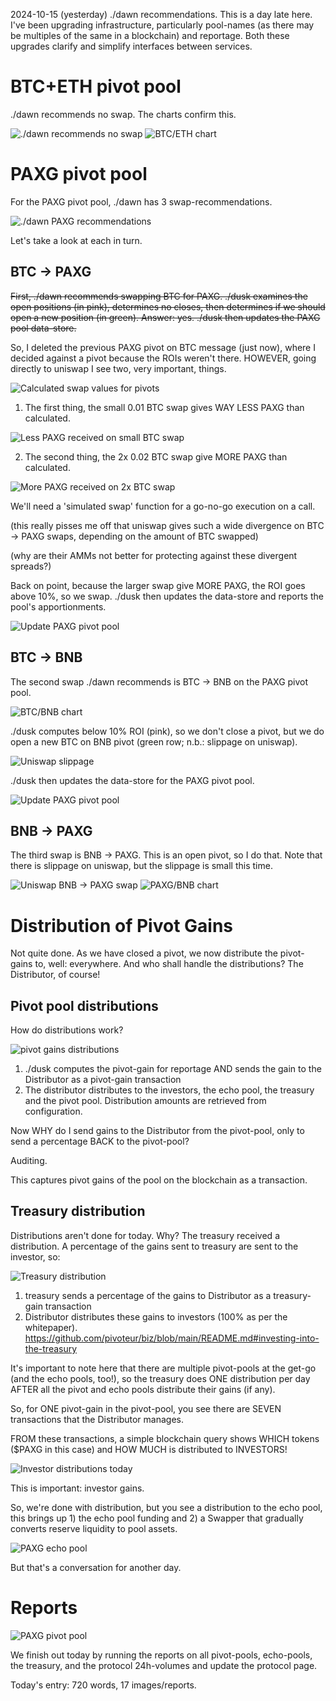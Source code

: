 2024-10-15 (yesterday) ./dawn recommendations. This is a day late here. I've been upgrading infrastructure, particularly pool-names (as there may be multiples of the same in a blockchain) and reportage. Both these upgrades clarify and simplify interfaces between services.

# BTC+ETH pivot pool

./dawn recommends no swap. The charts confirm this.

![./dawn recommends no swap](imgs/01-dawn-no-swap-btc-eth.png)
![BTC/ETH chart](imgs/02-btc-eth.png)

# PAXG pivot pool

For the PAXG pivot pool, ./dawn has 3 swap-recommendations. 

![./dawn PAXG recommendations](imgs/03-dawn-paxg-recs.png)

Let's take a look at each in turn.

## BTC -> PAXG

<strike>First, ./dawn recommends swapping BTC for PAXG. ./dusk examines the open positions (in pink), determines no closes, then determines if we should open a new position (in green). Answer: yes. ./dusk then updates the PAXG pool data-store.</strike>

So, I deleted the previous PAXG pivot on BTC message (just now), where I decided against a pivot because the ROIs weren't there. HOWEVER, going directly to uniswap I see two, very important, things.

![Calculated swap values for pivots](imgs/04a-close-paxg-on-btc.png)

1. The first thing, the small 0.01 BTC swap gives WAY LESS PAXG than calculated. 

![Less PAXG received on small BTC swap](imgs/04b-small-swap.png)

2. The second thing, the 2x 0.02 BTC swap give MORE PAXG than calculated.

![More PAXG received on 2x BTC swap](imgs/04c-2x-swap.png)

We'll need a 'simulated swap' function for a go-no-go execution on a call.

(this really pisses me off that uniswap gives such a wide divergence on BTC -> PAXG swaps, depending on the amount of BTC swapped) 

(why are their AMMs not better for protecting against these divergent spreads?)

Back on point, because the larger swap give MORE PAXG, the ROI goes above 10%, so we swap. ./dusk then updates the data-store and reports the pool's apportionments.

![Update PAXG pivot pool](imgs/05-update-paxg-pool.png)

## BTC -> BNB

The second swap ./dawn recommends is BTC -> BNB on the PAXG pivot pool. 

![BTC/BNB chart](imgs/06a-btc-bnb.png)

./dusk computes below 10% ROI (pink), so we don't close a pivot, but we do open a new BTC on BNB pivot (green row; n.b.: slippage on uniswap). 

![Uniswap slippage](imgs/06b-uniswap-slippage.png)

./dusk then updates the data-store for the PAXG pivot pool.

![Update PAXG pivot pool](imgs/06c-update-paxg-pool.png)

## BNB -> PAXG

The third swap is BNB -> PAXG. This is an open pivot, so I do that. Note that there is slippage on uniswap, but the slippage is small this time. 

![Uniswap BNB -> PAXG swap](imgs/07a-bnb-paxg-uniswap.png)
![PAXG/BNB chart](imgs/07b-paxg-bnb.png)

# Distribution of Pivot Gains

Not quite done. As we have closed a pivot, we now distribute the pivot-gains to, well: everywhere. And who shall handle the distributions? The Distributor, of course!

## Pivot pool distributions

How do distributions work?

![pivot gains distributions](imgs/08-pivot-distributions.png)

1. ./dusk computes the pivot-gain for reportage AND sends the gain to the Distributor as a pivot-gain transaction
2. The distributor distributes to the investors, the echo pool, the treasury and the pivot pool. Distribution amounts are retrieved from configuration.

Now WHY do I send gains to the Distributor from the pivot-pool, only to send a percentage BACK to the pivot-pool?

Auditing.

This captures pivot gains of the pool on the blockchain as a transaction.

## Treasury distribution

Distributions aren't done for today. Why? The treasury received a distribution. A percentage of the gains sent to treasury are sent to the investor, so:

![Treasury distribution](imgs/09-treasury-distribution.png)

1. treasury sends a percentage of the gains to Distributor as a treasury-gain transaction
2. Distributor distributes these gains to investors (100% as per the whitepaper). https://github.com/pivoteur/biz/blob/main/README.md#investing-into-the-treasury 

It's important to note here that there are multiple pivot-pools at the get-go (and the echo pools, too!), so the treasury does ONE distribution per day AFTER all the pivot and echo pools distribute their gains (if any).

So, for ONE pivot-gain in the pivot-pool, you see there are SEVEN transactions that the Distributor manages.

FROM these transactions, a simple blockchain query shows WHICH tokens ($PAXG in this case) and HOW MUCH is distributed to INVESTORS!

![Investor distributions today](imgs/10-investor-distributions.png)

This is important: investor gains. 

So, we're done with distribution, but you see a distribution to the echo pool, this brings up 1) the echo pool funding and 2) a Swapper that gradually converts reserve liquidity to pool assets.

![PAXG echo pool](imgs/11-paxg-echo-pool.png)

But that's a conversation for another day.

# Reports

![PAXG pivot pool](imgs/12-paxg-pivot-pool.png)

We finish out today by running the reports on all pivot-pools, echo-pools, the treasury, and the protocol 24h-volumes and update the protocol page.

Today's entry: 720 words, 17 images/reports.

